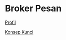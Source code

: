 # Broker Pesan

[Profil](Broker%20Pesan%20908e2f66c39140098534e1f973330717/Profil%2034ea3347152d45cfa5683368bbfa73b3.md)

[Konsep Kunci](Broker%20Pesan%20908e2f66c39140098534e1f973330717/Konsep%20Kunci%20ba01c3d6ca76428b9c54b22c6e428a31.md)
